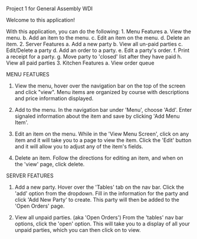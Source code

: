 Project 1 for General Assembly WDI 

Welcome to this application!

With this application, you can do the following:
	1. Menu Features
			a. View the menu.
			b. Add an item to the menu.
			c. Edit an item on the menu.
			d. Delete an item.
	2. Server Features
			a. Add a new party
			b. View all un-paid parties
			c. Edit/Delete a party
			d. Add an order to a party.
			e. Edit a party's order.
			f. Print a receipt for a party.
			g. Move party to 'closed' list after they have paid
			h. View all paid parties
	3. Kitchen Features
			a. View order queue


MENU FEATURES
1. View the menu, hover over the navigation bar on the top of the screen and click "view". Menu items are organized by course with descriptions and price information displayed.

2. Add to the menu.
In the navigation bar under 'Menu', choose 'Add'. Enter signaled information about the item and save by clicking 'Add Menu Item'.

3. Edit an item on the menu.
While in the 'View Menu Screen', click on any item and it will take you to a page to view the item. Click the 'Edit' button and it will allow you to adjust any of the item's fields.

4. Delete an item.
Follow the directions for editing an item, and when on the 'view' page, click delete.



SERVER FEATURES
1. Add a new party.
Hover over the 'Tables' tab on the nav bar. Click the 'add' option from the dropdown. Fill in the information for the party and click 'Add New Party' to create. This party will then be added to the 'Open Orders' page.

2. View all unpaid parties. (aka 'Open Orders')
From the 'tables' nav bar options, click the 'open' option. This will take you to a display of all your unpaid parties, which you can then click on to view.



